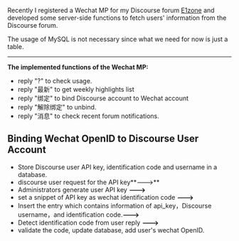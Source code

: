 
Recently I registered a Wechat MP for my Discourse forum [E1zone](www.e1zone.de) and developed some server-side functions to fetch users' information from the Discourse forum. 

The usage of MySQL is not necessary since what we need for now is just a table.

---

**The implemented functions of the Wechat MP:**

- reply "?" to check usage.
- reply "最新" to get weekly highlights list 
- reply "绑定" to bind Discourse account to Wechat account
- reply "解除绑定" to unbind.
- reply "消息" to check recent forum notifications.

## Binding Wechat OpenID to Discourse User Account

* Store Discourse user API key, identification code and username in a database.
* discourse user request for the API key**--->** 
* Administrators generate user API key **--->** 
* set a snippet of API key as wechat identification code **--->** 
* Insert the entry which contains information of api_key，Discourse username，and identification code.**--->** 
* Detect identification code from user reply **--->** 
* validate the code, update database, add user's wechat OpenID.

